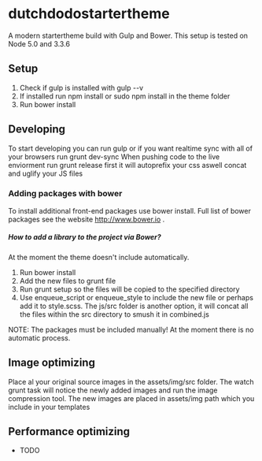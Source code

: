 # dutchdodostartertheme
A modern startertheme build with Gulp and Bower.
This setup is tested on Node 5.0 and 3.3.6

## Setup
1. Check if gulp is installed with gulp --v
2. If installed run npm install or sudo npm install in the theme folder
3. Run bower install

## Developing
To start developing you can run gulp or if you want realtime sync with all of your browsers run grunt dev-sync
When pushing code to the live enviorment run grunt release first it will autoprefix your css aswell concat and uglify your JS files

### Adding packages with bower
To install additional front-end packages use bower install. Full list of bower packages see the website http://www.bower.io .

##### How to add a library to the project via Bower?
At the moment the theme doesn't include automatically.

1. Run bower install <package>
2. Add the new files to grunt file
3. Run grunt setup so the files will be copied to the specified directory
4. Use enqueue_script or enqueue_style to include the new file or perhaps add it to style.scss. The js/src folder is another option, it will concat all the files within the src directory to smush it in combined.js

NOTE: The packages must be included manually! At the moment there is no automatic process.

## Image optimizing
Place al your original source images in the assets/img/src folder. The watch grunt task will notice the newly added images and run the image compression tool.
The new images are placed in assets/img path which you include in your templates

## Performance optimizing
- TODO
